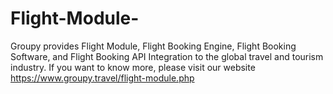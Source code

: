 # Flight-Module-
Groupy provides Flight Module, Flight Booking Engine, Flight Booking Software, and Flight Booking API Integration to the global travel and tourism industry. If you want to know more, please visit our website https://www.groupy.travel/flight-module.php 
